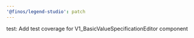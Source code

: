 ```yaml
---
'@finos/legend-studio': patch
---
```


test: Add test coverage for V1_BasicValueSpecificationEditor component
